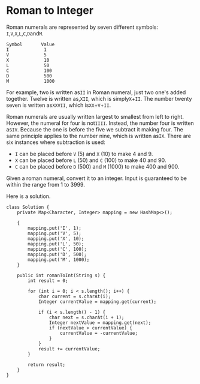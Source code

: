 # Roman to Integer

Roman numerals are represented by seven different symbols: `I`,`V`,`X`,`L`,`C`,`D`and`M`.

```
Symbol       Value
I             1
V             5
X             10
L             50
C             100
D             500
M             1000
```

For example, two is written as`II` in Roman numeral, just two one's added together. Twelve is written as,`XII`, which is simply`X`+`II`. The number twenty seven is written as`XXVII`, which is`XX`+`V`+`II`.

Roman numerals are usually written largest to smallest from left to right. However, the numeral for four is not`IIII`. Instead, the number four is written as`IV`. Because the one is before the five we subtract it making four. The same principle applies to the number nine, which is written as`IX`. There are six instances where subtraction is used:

* `I`
  can be placed before
  `V`
  \(5\) and
  `X`
  \(10\) to make 4 and 9. 
* `X`
  can be placed before
  `L`
  \(50\) and
  `C`
  \(100\) to make 40 and 90. 
* `C`
  can be placed before
  `D`
  \(500\) and
  `M`
  \(1000\) to make 400 and 900.

Given a roman numeral, convert it to an integer. Input is guaranteed to be within the range from 1 to 3999.

Here is a solution.

```
class Solution {
    private Map<Character, Integer> mapping = new HashMap<>();

    {
        mapping.put('I', 1);
        mapping.put('V', 5);
        mapping.put('X', 10);
        mapping.put('L', 50);
        mapping.put('C', 100);
        mapping.put('D', 500);
        mapping.put('M', 1000);
    }

    public int romanToInt(String s) {
        int result = 0;

        for (int i = 0; i < s.length(); i++) {
            char current = s.charAt(i);
            Integer currentValue = mapping.get(current);

            if (i < s.length() - 1) {
                char next = s.charAt(i + 1);
                Integer nextValue = mapping.get(next);
                if (nextValue > currentValue) {
                    currentValue = -currentValue;
                }
            }
            result += currentValue;
        }

        return result;
    }
}
```



